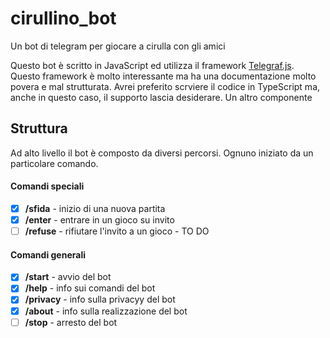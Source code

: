 # cirullino_bot
Un bot di telegram per giocare a cirulla con gli amici


Questo bot è scritto in JavaScript ed utilizza il framework [Telegraf.js](https://telegraf.js.org/#/). Questo framework è molto interessante ma ha una documentazione molto povera e mal strutturata. Avrei preferito scrviere il codice in TypeScript ma, anche in questo caso, il supporto lascia desiderare. Un altro componente

## Struttura
Ad alto livello il bot è composto da diversi percorsi. Ognuno iniziato da un particolare comando.

#### Comandi speciali

- [x] **/sfida** - inizio di una nuova partita
- [x] **/enter** - entrare in un gioco su invito
- [ ] **/refuse** - rifiutare l'invito a un gioco - TO DO

#### Comandi generali

- [x] **/start** - avvio del bot
- [x] **/help** - info sui comandi del bot
- [x] **/privacy** - info sulla privacyy del bot
- [x] **/about** - info sulla realizzazione del bot
- [ ] **/stop** - arresto del bot